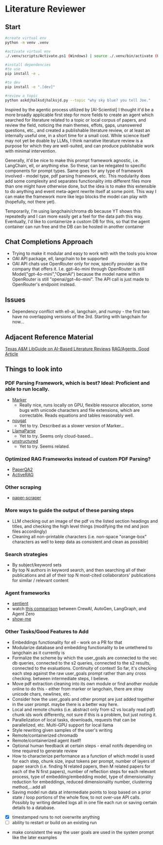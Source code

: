 # Literature Reviewer

## Start
```bash
#create virtual env
python -m venv .venv

#activate virtual env
./.venv/scripts/Activate.ps1 (Windows) | source ./.venv/bin/activate (Ubuntu or similar)

#install dependencies
#to use
pip install -e .

#to dev
pip install -e ".[dev]"

#review a topic
python askdjhalksdjhalksjd.py --topic "why sky blue? you tell Joe."

```

Inspired by the agentic process utilized by [AI-Scientist] I thought it'd be a more broadly applicable first step for more fields to create an agent which searched for literature related to a topic or local corpus of papers, and review the field, noticing the main themes, effots, gaps, unanswered questions, etc., and created a publishable literature review, or at least an internally useful one, in a short time for a small cost. While science itself may not yet be doable by LLMs, I think narrative literature review is a purpose for which they are well-suited, and can produce publishable work with minimal intervention.

Generally, it'd be nice to make this prompt framework agnostic, i.e. LangChain, ell, or anything else. So these, can be relegated to specific components for prompt types. Same goes for any type of framework involved - model type, pdf parsing framework, etc. This modularity does add some complexity and separates functionality into different files more than one might have otherwise done, but the idea is to make this extensible to do anything and event meta-agent rewrite itself at some point. This way I can make the framework more like lego blocks the model can play with (hopefully, not there yet).

Temporarily, I'm using langchain/chroma db because YT shows this repeatedly and I can more easily get a feel for the data path this way. Eventually, I'd like to containerize a custom DB for this, so that the agent container can run free and the DB can be hosted in another container

## Chat Completions Approach
- Trying to make it modular and easy to work with with the tools you know
- OAI API package, ell, langchain to be supported
- OAI API chats use OpenRouter only for now, specify provider as the company that offers it. I.e. gpt-4o-mini through OpenRouter is still Model("gpt-4o-mini","OpenAI") because the model name within OpenRouter is still "openai/gpt-4o-mini". The API call is just made to OpenRouter's endpoint instead.

## Issues
- Dependency conflict with ell-ai, langchain, and numpy - the first two have no overlapping versions of the 3rd. Starting with langchain for now...

## Adjacent Reference Material
[Texas A&M LibGuide on AI-Based Literature Reviews](https://tamu.libguides.com/c.php?g=1289555)
[RAG/Agents, Good Article](https://lilianweng.github.io/posts/2023-06-23-agent/)

## Things to look into
### PDF Parsing Framework, which is best? Ideal: Proficient and able to run locally.
- [Marker](https://github.com/VikParuchuri/marker)
    - Really nice, runs locally on GPU, flexible resource allocation, some bugs with unicode characters and file extensions, which are correctable. Reads equations and tables reasonably well.
- [nougat](https://github.com/facebookresearch/nougat)
    - Yet to try. Described as a slower version of Marker...
- [LlamaParse](https://github.com/run-llama/llama_parse)
    - Yet to try. Seems only cloud-based...
- [unstructured](https://github.com/Unstructured-IO/unstructured)
    - Yet to try. Seems related.
 
### Optimized RAG Frameworks instead of custom PDF Parsing?
- [PaperQA2](https://github.com/Future-House/paper-qa?tab=readme-ov-file)
- [ActiveRAG](https://github.com/OpenMatch/ActiveRAG)

### Other scraping
- [paper-scraper](https://github.com/blackadad/paper-scraper)

### More ways to guide the output of these parsing steps
- LLM checking out an image of the pdf vs the listed section headings and titles, and checking the high level things (modifying the md and json files accordingly)
- Cleaning all non-printable characters (i.e. non-space "orange-box" characters as well to keep data as consistent and clean as possible)

### Search strategies
- By subject/keyword sets
- By top N authors in keyword search, and then searching all of their publications and all of their top N most-cited collaborators' publications for similar / relevant content

### Agent frameworks
- [sentient](https://github.com/sentient-engineering/sentient)
- watch [this comparison](https://www.youtube.com/watch?v=6eDh7scJgdw) between CrewAI, AutoGen, LangGraph, and Agent Zero
- [show-me](https://github.com/marlaman/show-me.git)

### Other Tasks/Good Features to Add
- Embeddings functionality for ell - work on a PR for that
- Modularize database and embedding functionality to be untethered to langchain as it currently is
- Formalize the scheme by which the user_goals are connected to the vec db queries, connected to the s2 queries, connected to the s2 results, connected to the evaluations. Continuity of context! So far, it's checking each step against the raw user_goals prompt rather than any cross checking. between intermediate steps, I believe.
- Move pdf extraction cleaning into its own module or find another module online to do this - either from marker or langchain, there are stray unicode chars, newlines, etc.
- Consider how the user_goals and other prompt are just added together in the user prompt. maybe there is a better way here.
- Local and remote chunks (i.e. abstract only from s2 vs locally read pdf) chunk ids work differently, not sure if this is a problem, but just noting it.
- Parallelization of local tasks, downloads, requests that can be parallelized, etc. Multi-GPU support for local llama
- Style rewriting given samples of the user's writing
- Remote/containerized chromadb
- Remote/containerized agent itself!
- Optional human feedback at certain steps - email notifs depending on time required to generate review
- How to characterize performance as a function of which model is used for each step, chunk size, input tokens per prompt, number of layers of paper search (i.e. finding N related papers, then M related papers for each of the N first papers), number of reflection steps for each relevant process, type of embedding/embedding model, type of dimensionality reduction for embeddings, reduced dimensionality number, clustering method,...add all
- Saving model run data at intermediate points to loop based on a prior state / loop portions of the whole flow, to not over-use API calls. Possibly by writing detailed logs all in one file each run or saving certain details to a database.
- [x] timestamped runs to not overwrite anything
- [ ] ability to restart or build on an existing run
- make consistent the way the user goals are used in the system prompt like the later examples